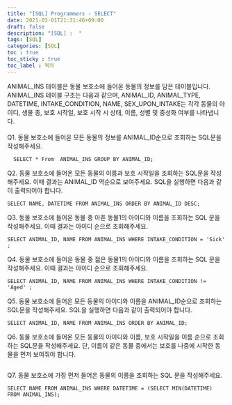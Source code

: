 ```yaml
---
title: "[SQL] Programmers - SELECT"
date: 2021-03-01T21:31:46+09:00
draft: false
description: "[SQL] :  "
tags: [SQL]
categories: [SQL]
toc : true
toc_sticky : true
toc_label : 목차
---
```



ANIMAL_INS 테이블은 동물 보호소에 들어온 동물의 정보를 담은 테이블입니다. ANIMAL_INS 테이블 구조는 다음과 같으며, ANIMAL_ID, ANIMAL_TYPE, DATETIME, INTAKE_CONDITION, NAME, SEX_UPON_INTAKE는 각각 동물의 아이디, 생물 종, 보호 시작일, 보호 시작 시 상태, 이름, 성별 및 중성화 여부를 나타냅니다. </br>
</br>
Q1. 동물 보호소에 들어온 모든 동물의 정보를 ANIMAL_ID순으로 조회하는 SQL문을 작성해주세요. 
```
  SELECT * From  ANIMAL_INS GROUP BY ANIMAL_ID;
```

Q2. 동물 보호소에 들어온 모든 동물의 이름과 보호 시작일을 조회하는 SQL문을 작성해주세요. 이때 결과는 ANIMAL_ID 역순으로 보여주세요. SQL을 실행하면 다음과 같이 출력되어야 합니다.
```
SELECT NAME, DATETIME FROM ANIMAL_INS ORDER BY ANIMAL_ID DESC;
```
Q3. 동물 보호소에 들어온 동물 중 아픈 동물1의 아이디와 이름을 조회하는 SQL 문을 작성해주세요. 이때 결과는 아이디 순으로 조회해주세요.

```
SELECT ANIMAL_ID, NAME FROM ANIMAL_INS WHERE INTAKE_CONDITION = 'Sick' ;
```
Q4. 동물 보호소에 들어온 동물 중 젊은 동물1의 아이디와 이름을 조회하는 SQL 문을 작성해주세요. 이때 결과는 아이디 순으로 조회해주세요.
```
SELECT ANIMAL_ID, NAME FROM ANIMAL_INS WHERE INTAKE_CONDITION != 'Aged' ;
```
Q5. 동물 보호소에 들어온 모든 동물의 아이디와 이름을 ANIMAL_ID순으로 조회하는 SQL문을 작성해주세요. SQL을 실행하면 다음과 같이 출력되어야 합니다.
```
SELECT ANIMAL_ID, NAME FROM ANIMAL_INS ORDER BY ANIMAL_ID;
```
Q6. 동물 보호소에 들어온 모든 동물의 아이디와 이름, 보호 시작일을 이름 순으로 조회하는 SQL문을 작성해주세요. 단, 이름이 같은 동물 중에서는 보호를 나중에 시작한 동물을 먼저 보여줘야 합니다.
```SELECT ANIMAL_ID, NAME, DATETIME FROM ANIMAL_INS ORDER BY NAME, DATETIME DESC;
```
Q7. 동물 보호소에 가장 먼저 들어온 동물의 이름을 조회하는 SQL 문을 작성해주세요.
```
SELECT NAME FROM ANIMAL_INS WHERE DATETIME = (SELECT MIN(DATETIME) FROM ANIMAL_INS);
```
